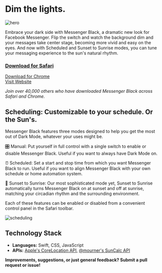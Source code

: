 # Dim the lights.

![hero](https://user-images.githubusercontent.com/19882060/159149694-c0455a83-2627-4a3e-846a-b877480b177d.png)

Embrace your dark side with Messenger Black, a dramatic new look for Facebook Messenger. Flip the switch and watch the background dim and your messages take center stage, becoming more vivid and easy on the eyes. And now with Scheduled and Sunset to Sunrise modes, you can tune your messaging experience to the sun's natural rhythm.

### [Download for Safari][safari]
[Download for Chrome][chrome]<br>
[Visit Website][website]

_Join over 40,000 others who have downloaded Messenger Black across Safari and Chrome._

[safari]: https://apps.apple.com/us/app/messenger-black/id1478185564?mt=12
[chrome]: https://chrome.google.com/webstore/detail/messenger-black/aakklflhdgofndhdkjgalldlnbgpgbob
[website]: https://messengerblack.com


## Scheduling: Customizable to your schedule. Or the Sun's.
Messenger Black features three modes designed to help you get the most out of Dark Mode, whatever your uses might be.

🎛 Manual: Put yourself in full control with a single switch to enable or disable Messenger Black. Useful if you want to always have Dark Mode on.

⏰ Scheduled: Set a start and stop time from which you want Messenger Black to run. Useful if you want to align Messenger Black with your own schedule or home automation system.

🌅 Sunset to Sunrise: Our most sophisticated mode yet, Sunset to Sunrise automatically turns Messenger Black on at sunset and off at sunrise, matching your circadian rhythm and the surrounding environment.

Each of these features can be enabled or disabled from a convenient control panel in the Safari toolbar.

![scheduling](https://user-images.githubusercontent.com/19882060/159149701-aa66f936-e20e-47e1-abb1-30971f20d20b.png)

## Technology Stack
- **Languages:** Swift, CSS, JavaScript
- **APIs:** [Apple's CoreLocation API][corelocation], [@mourner's SunCalc API][suncalc]

[corelocation]: https://developer.apple.com/documentation/corelocation
[suncalc]: https://github.com/mourner/suncalc


**Improvements, suggestions, or just general feedback? Submit a pull request or issue!**
